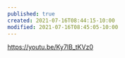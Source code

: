 ```yaml
---
published: true
created: 2021-07-16T08:44:15-10:00
modified: 2021-07-16T08:45:05-10:00
---
```


https://youtu.be/Ky7lB_tKVz0
